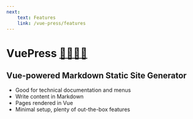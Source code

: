 ```yaml
---
next:
    text: Features
    link: /vue-press/features
---
```

# VuePress [👨‍⚕️👩‍⚕️](https://v2.vuepress.vuejs.org/)

## Vue-powered Markdown Static Site Generator
- Good for technical documentation and menus
- Write content in Markdown
- Pages rendered in Vue
- Minimal setup, plenty of out-the-box features
